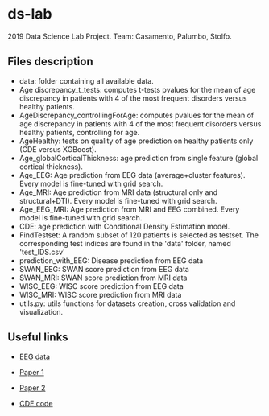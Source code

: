 # ds-lab
2019 Data Science Lab Project. Team: Casamento, Palumbo, Stolfo.


## Files description
- data: folder containing all available data.
- Age discrepancy_t_tests: computes t-tests pvalues for the mean of age discrepancy in patients with 4 of the most frequent disorders versus healthy patients.
- AgeDiscrepancy_controllingForAge: computes pvalues for the mean of age discrepancy in patients with 4 of the most frequent disorders versus healthy patients, controlling for age.
- AgeHealthy: tests on quality of age prediction on healthy patients only (CDE versus XGBoost).
- Age_globalCorticalThickness: age prediction from single feature (global cortical thickness).
- Age_EEG: Age prediction from EEG data (average+cluster features). Every model is fine-tuned with grid search.
- Age_MRI: Age prediction from MRI data (structural only and structural+DTI). Every model is fine-tuned with grid search.
- Age_EEG_MRI: Age prediction from MRI and EEG combined. Every model is fine-tuned with grid search.
- CDE: age prediction with Conditional Density Estimation model.
- FindTestset: A random subset of 120 patients is selected as testset. The corresponding test indices are found in the 'data' folder, named 'test_IDS.csv'
- prediction_with_EEG: Disease prediction from EEG data
- SWAN_EEG: SWAN score prediction from EEG data
- SWAN_MRI: SWAN score prediction from MRI data
- WISC_EEG: WISC score prediction from EEG data
- WISC_MRI: WISC score prediction from MRI data
- utils.py: utils functions for datasets creation, cross validation and visualization.


## Useful links
- [EEG data](https://www.dropbox.com/sh/xsevywkt1tjgy0c/AAAWiFH73fNXV9wNc33ETcuOa?dl=0)

- [Paper 1]( https://arxiv.org/abs/1903.00954)

- [Paper 2](https://arxiv.org/pdf/1907.08982.pdf)

- [CDE code](https://github.com/freelunchtheorem/Conditional_Density_Estimation)


